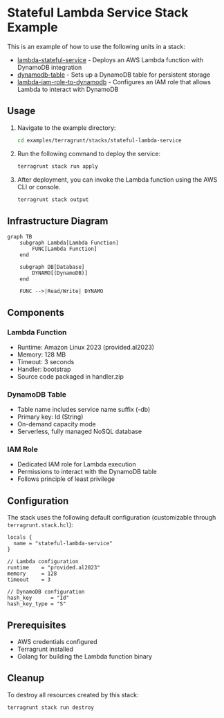 # Stateful Lambda Service Stack Example

This is an example of how to use the following units in a stack:

- [lambda-stateful-service](/units/lambda-stateful-service) - Deploys an AWS Lambda function with DynamoDB integration
- [dynamodb-table](/units/dynamodb-table) - Sets up a DynamoDB table for persistent storage
- [lambda-iam-role-to-dynamodb](/units/lambda-iam-role-to-dynamodb) - Configures an IAM role that allows Lambda to interact with DynamoDB

## Usage

1. Navigate to the example directory:

   ```bash
   cd examples/terragrunt/stacks/stateful-lambda-service
   ```

2. Run the following command to deploy the service:

   ```bash
   terragrunt stack run apply
   ```

3. After deployment, you can invoke the Lambda function using the AWS CLI or console.

   ```bash
   terragrunt stack output
   ```

## Infrastructure Diagram

```mermaid
graph TB
    subgraph Lambda[Lambda Function]
        FUNC[Lambda Function]
    end

    subgraph DB[Database]
        DYNAMO[(DynamoDB)]
    end

    FUNC -->|Read/Write| DYNAMO
```

## Components

### Lambda Function

- Runtime: Amazon Linux 2023 (provided.al2023)
- Memory: 128 MB
- Timeout: 3 seconds
- Handler: bootstrap
- Source code packaged in handler.zip

### DynamoDB Table

- Table name includes service name suffix (-db)
- Primary key: Id (String)
- On-demand capacity mode
- Serverless, fully managed NoSQL database

### IAM Role

- Dedicated IAM role for Lambda execution
- Permissions to interact with the DynamoDB table
- Follows principle of least privilege

## Configuration

The stack uses the following default configuration (customizable through `terragrunt.stack.hcl`):

```hcl
locals {
  name = "stateful-lambda-service"
}

// Lambda configuration
runtime    = "provided.al2023"
memory     = 128
timeout    = 3

// DynamoDB configuration
hash_key      = "Id"
hash_key_type = "S"
```

## Prerequisites

- AWS credentials configured
- Terragrunt installed
- Golang for building the Lambda function binary

## Cleanup

To destroy all resources created by this stack:

```bash
terragrunt stack run destroy
```
